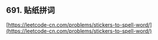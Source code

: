 **691. 贴纸拼词**  
---
[https://leetcode-cn.com/problems/stickers-to-spell-word/](https://leetcode-cn.com/problems/stickers-to-spell-word/)  
